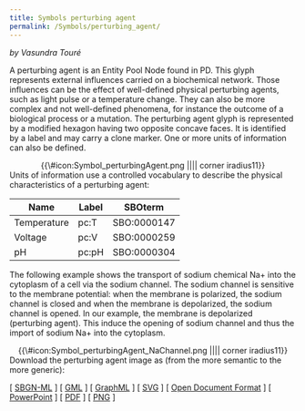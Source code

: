 ```yaml
---
title: Symbols perturbing agent
permalink: /Symbols/perturbing_agent/
---
```


*by Vasundra Touré*

A perturbing agent is an Entity Pool Node found in PD. This glyph represents external influences carried on a biochemical network. Those influences can be the effect of well-defined physical perturbing agents, such as light pulse or a temperature change. They can also be more complex and not well-defined phenomena, for instance the outcome of a biological process or a mutation. The perturbing agent glyph is represented by a modified hexagon having two opposite concave faces. It is identified by a label and may carry a clone marker. One or more units of information can also be defined.

<center>
{{\#icon:Symbol_perturbingAgent.png |||| corner iradius11}}

</center>
Units of information use a controlled vocabulary to describe the physical characteristics of a perturbing agent:

| **Name**    | **Label** | **SBOterm** |
|-------------|-----------|-------------|
| Temperature | pc:T      | SBO:0000147 |
| Voltage     | pc:V      | SBO:0000259 |
| pH          | pc:pH     | SBO:0000304 |

The following example shows the transport of sodium chemical Na+ into the cytoplasm of a cell via the sodium channel. The sodium channel is sensitive to the membrane potential: when the membrane is polarized, the sodium channel is closed and when the membrane is depolarized, the sodium channel is opened. In our example, the membrane is depolarized (perturbing agent). This induce the opening of sodium channel and thus the import of sodium Na+ into the cytoplasm.

<center>
{{\#icon:Symbol_perturbingAgent_NaChannel.png |||| corner iradius11}}

</center>
Download the perturbing agent image as (from the more semantic to the more generic):

\[ [SBGN-ML](/media:Symbol_perturbingAgent.sbgn "wikilink") \] \[ [GML](/media:Symbol_perturbingAgent.gml "wikilink") \] \[ [GraphML](/media:Symbol_perturbingAgent.graphml "wikilink") \] \[ [SVG](/media:Symbol_perturbingAgent.svg "wikilink") \] \[ [Open Document Format](/media:Symbol_Perturbing_Agent.odp "wikilink") \] \[ [PowerPoint](/media:Symbol_Perturbing_Agent.ppt "wikilink") \] \[ [PDF](/media:Symbol_perturbingAgent.pdf "wikilink") \] \[ [PNG](/media:Symbol_perturbingAgent.png "wikilink") \]
